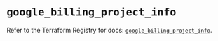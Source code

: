 # `google_billing_project_info`

Refer to the Terraform Registry for docs: [`google_billing_project_info`](https://registry.terraform.io/providers/hashicorp/google-beta/6.14.0/docs/resources/google_billing_project_info).
